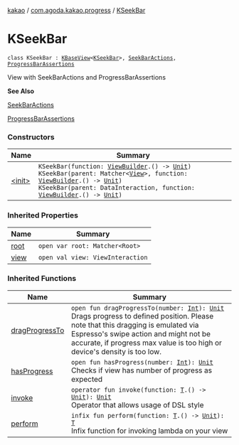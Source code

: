 [kakao](../../index.md) / [com.agoda.kakao.progress](../index.md) / [KSeekBar](./index.md)

# KSeekBar

`class KSeekBar : `[`KBaseView`](../../com.agoda.kakao.common.views/-k-base-view/index.md)`<`[`KSeekBar`](./index.md)`>, `[`SeekBarActions`](../-seek-bar-actions/index.md)`, `[`ProgressBarAssertions`](../-progress-bar-assertions/index.md)

View with SeekBarActions and ProgressBarAssertions

**See Also**

[SeekBarActions](../-seek-bar-actions/index.md)

[ProgressBarAssertions](../-progress-bar-assertions/index.md)

### Constructors

| Name | Summary |
|---|---|
| [&lt;init&gt;](-init-.md) | `KSeekBar(function: `[`ViewBuilder`](../../com.agoda.kakao.common.builders/-view-builder/index.md)`.() -> `[`Unit`](https://kotlinlang.org/api/latest/jvm/stdlib/kotlin/-unit/index.html)`)`<br>`KSeekBar(parent: Matcher<`[`View`](https://developer.android.com/reference/android/view/View.html)`>, function: `[`ViewBuilder`](../../com.agoda.kakao.common.builders/-view-builder/index.md)`.() -> `[`Unit`](https://kotlinlang.org/api/latest/jvm/stdlib/kotlin/-unit/index.html)`)`<br>`KSeekBar(parent: DataInteraction, function: `[`ViewBuilder`](../../com.agoda.kakao.common.builders/-view-builder/index.md)`.() -> `[`Unit`](https://kotlinlang.org/api/latest/jvm/stdlib/kotlin/-unit/index.html)`)` |

### Inherited Properties

| Name | Summary |
|---|---|
| [root](../../com.agoda.kakao.common.views/-k-base-view/root.md) | `open var root: Matcher<Root>` |
| [view](../../com.agoda.kakao.common.views/-k-base-view/view.md) | `open val view: ViewInteraction` |

### Inherited Functions

| Name | Summary |
|---|---|
| [dragProgressTo](../-seek-bar-actions/drag-progress-to.md) | `open fun dragProgressTo(number: `[`Int`](https://kotlinlang.org/api/latest/jvm/stdlib/kotlin/-int/index.html)`): `[`Unit`](https://kotlinlang.org/api/latest/jvm/stdlib/kotlin/-unit/index.html)<br>Drags progress to defined position. Please note that this dragging is emulated via Espresso's swipe action and might not be accurate, if progress max value is too high or device's density is too low. |
| [hasProgress](../-progress-bar-assertions/has-progress.md) | `open fun hasProgress(number: `[`Int`](https://kotlinlang.org/api/latest/jvm/stdlib/kotlin/-int/index.html)`): `[`Unit`](https://kotlinlang.org/api/latest/jvm/stdlib/kotlin/-unit/index.html)<br>Checks if view has number of progress as expected |
| [invoke](../../com.agoda.kakao.common.views/-k-base-view/invoke.md) | `operator fun invoke(function: `[`T`](../../com.agoda.kakao.common.views/-k-base-view/index.md#T)`.() -> `[`Unit`](https://kotlinlang.org/api/latest/jvm/stdlib/kotlin/-unit/index.html)`): `[`Unit`](https://kotlinlang.org/api/latest/jvm/stdlib/kotlin/-unit/index.html)<br>Operator that allows usage of DSL style |
| [perform](../../com.agoda.kakao.common.views/-k-base-view/perform.md) | `infix fun perform(function: `[`T`](../../com.agoda.kakao.common.views/-k-base-view/index.md#T)`.() -> `[`Unit`](https://kotlinlang.org/api/latest/jvm/stdlib/kotlin/-unit/index.html)`): `[`T`](../../com.agoda.kakao.common.views/-k-base-view/index.md#T)<br>Infix function for invoking lambda on your view |
